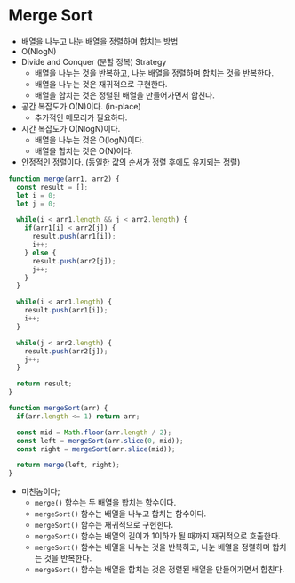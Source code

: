 # Merge Sort
- 배열을 나누고 나눈 배열을 정렬하며 합치는 방법
- O(NlogN)
- Divide and Conquer (분할 정복) Strategy
  - 배열을 나누는 것을 반복하고, 나눈 배열을 정렬하며 합치는 것을 반복한다.
  - 배열을 나누는 것은 재귀적으로 구현한다.
  - 배열을 합치는 것은 정렬된 배열을 만들어가면서 합친다.
- 공간 복잡도가 O(N)이다. (in-place)
  - 추가적인 메모리가 필요하다.
- 시간 복잡도가 O(NlogN)이다.
  - 배열을 나누는 것은 O(logN)이다.
  - 배열을 합치는 것은 O(N)이다.
- 안정적인 정렬이다. (동일한 값의 순서가 정렬 후에도 유지되는 정렬)

```javascript
function merge(arr1, arr2) {
  const result = [];
  let i = 0;
  let j = 0;

  while(i < arr1.length && j < arr2.length) {
    if(arr1[i] < arr2[j]) {
      result.push(arr1[i]);
      i++;
    } else {
      result.push(arr2[j]);
      j++;
    }
  }

  while(i < arr1.length) {
    result.push(arr1[i]);
    i++;
  }

  while(j < arr2.length) {
    result.push(arr2[j]);
    j++;
  }

  return result;
}

function mergeSort(arr) {
  if(arr.length <= 1) return arr;

  const mid = Math.floor(arr.length / 2);
  const left = mergeSort(arr.slice(0, mid));
  const right = mergeSort(arr.slice(mid));

  return merge(left, right);
}
```
- 미친놈이다;
  - `merge()` 함수는 두 배열을 합치는 함수이다.
  - `mergeSort()` 함수는 배열을 나누고 합치는 함수이다.
  - `mergeSort()` 함수는 재귀적으로 구현한다.
  - `mergeSort()` 함수는 배열의 길이가 1이하가 될 때까지 재귀적으로 호출한다.
  - `mergeSort()` 함수는 배열을 나누는 것을 반복하고, 나눈 배열을 정렬하며 합치는 것을 반복한다.
  - `mergeSort()` 함수는 배열을 합치는 것은 정렬된 배열을 만들어가면서 합친다.


